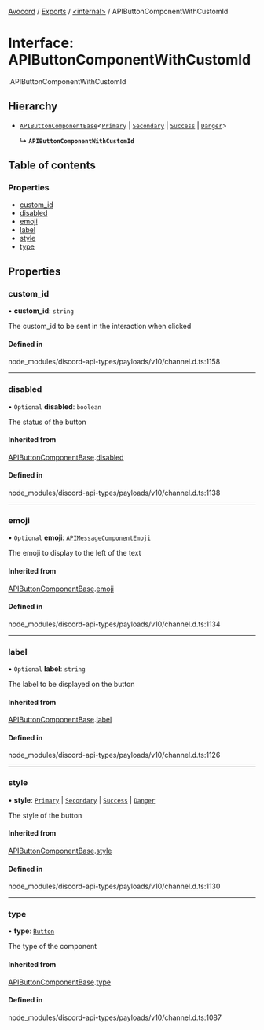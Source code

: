 [Avocord](../README.md) / [Exports](../modules.md) / [<internal\>](../modules/internal_.md) / APIButtonComponentWithCustomId

# Interface: APIButtonComponentWithCustomId

[<internal>](../modules/internal_.md).APIButtonComponentWithCustomId

## Hierarchy

- [`APIButtonComponentBase`](internal_.APIButtonComponentBase.md)<[`Primary`](../modules/internal_.md#primary) \| [`Secondary`](../modules/internal_.md#secondary) \| [`Success`](../modules/internal_.md#success) \| [`Danger`](../modules/internal_.md#danger)\>

  ↳ **`APIButtonComponentWithCustomId`**

## Table of contents

### Properties

- [custom\_id](internal_.APIButtonComponentWithCustomId.md#custom_id)
- [disabled](internal_.APIButtonComponentWithCustomId.md#disabled)
- [emoji](internal_.APIButtonComponentWithCustomId.md#emoji)
- [label](internal_.APIButtonComponentWithCustomId.md#label)
- [style](internal_.APIButtonComponentWithCustomId.md#style)
- [type](internal_.APIButtonComponentWithCustomId.md#type)

## Properties

### custom\_id

• **custom\_id**: `string`

The custom_id to be sent in the interaction when clicked

#### Defined in

node_modules/discord-api-types/payloads/v10/channel.d.ts:1158

___

### disabled

• `Optional` **disabled**: `boolean`

The status of the button

#### Inherited from

[APIButtonComponentBase](internal_.APIButtonComponentBase.md).[disabled](internal_.APIButtonComponentBase.md#disabled)

#### Defined in

node_modules/discord-api-types/payloads/v10/channel.d.ts:1138

___

### emoji

• `Optional` **emoji**: [`APIMessageComponentEmoji`](internal_.APIMessageComponentEmoji.md)

The emoji to display to the left of the text

#### Inherited from

[APIButtonComponentBase](internal_.APIButtonComponentBase.md).[emoji](internal_.APIButtonComponentBase.md#emoji)

#### Defined in

node_modules/discord-api-types/payloads/v10/channel.d.ts:1134

___

### label

• `Optional` **label**: `string`

The label to be displayed on the button

#### Inherited from

[APIButtonComponentBase](internal_.APIButtonComponentBase.md).[label](internal_.APIButtonComponentBase.md#label)

#### Defined in

node_modules/discord-api-types/payloads/v10/channel.d.ts:1126

___

### style

• **style**: [`Primary`](../modules/internal_.md#primary) \| [`Secondary`](../modules/internal_.md#secondary) \| [`Success`](../modules/internal_.md#success) \| [`Danger`](../modules/internal_.md#danger)

The style of the button

#### Inherited from

[APIButtonComponentBase](internal_.APIButtonComponentBase.md).[style](internal_.APIButtonComponentBase.md#style)

#### Defined in

node_modules/discord-api-types/payloads/v10/channel.d.ts:1130

___

### type

• **type**: [`Button`](../enums/internal_.ComponentType.md#button)

The type of the component

#### Inherited from

[APIButtonComponentBase](internal_.APIButtonComponentBase.md).[type](internal_.APIButtonComponentBase.md#type)

#### Defined in

node_modules/discord-api-types/payloads/v10/channel.d.ts:1087
